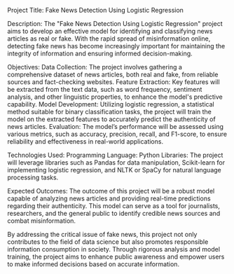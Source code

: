 Project Title: Fake News Detection Using Logistic Regression

Description:
The "Fake News Detection Using Logistic Regression" project aims to develop an effective model for identifying and classifying news articles as real or fake. With the rapid spread of misinformation online, detecting fake news has become increasingly important for maintaining the integrity of information and ensuring informed decision-making.

Objectives:
Data Collection: The project involves gathering a comprehensive dataset of news articles, both real and fake, from reliable sources and fact-checking websites.
Feature Extraction: Key features will be extracted from the text data, such as word frequency, sentiment analysis, and other linguistic properties, to enhance the model's predictive capability.
Model Development: Utilizing logistic regression, a statistical method suitable for binary classification tasks, the project will train the model on the extracted features to accurately predict the authenticity of news articles.
Evaluation: The model’s performance will be assessed using various metrics, such as accuracy, precision, recall, and F1-score, to ensure reliability and effectiveness in real-world applications.

Technologies Used:
Programming Language: Python
Libraries: The project will leverage libraries such as Pandas for data manipulation, Scikit-learn for implementing logistic regression, and NLTK or SpaCy for natural language processing tasks.

Expected Outcomes: The outcome of this project will be a robust model capable of analyzing news articles and providing real-time predictions regarding their authenticity. This model can serve as a tool for journalists, researchers, and the general public to identify credible news sources and combat misinformation.

By addressing the critical issue of fake news, this project not only contributes to the field of data science but also promotes responsible information consumption in society. Through rigorous analysis and model training, the project aims to enhance public awareness and empower users to make informed decisions based on accurate information.
